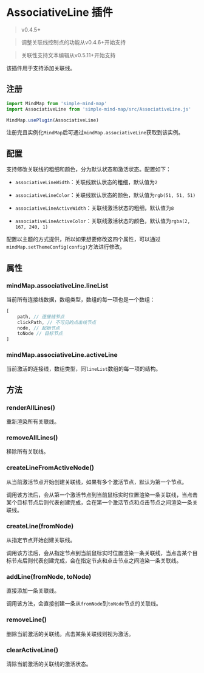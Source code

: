 # AssociativeLine 插件

> v0.4.5+

> 调整关联线控制点的功能从v0.4.6+开始支持

> 关联性支持文本编辑从v0.5.11+开始支持

该插件用于支持添加关联线。

## 注册

```js
import MindMap from 'simple-mind-map'
import AssociativeLine from 'simple-mind-map/src/AssociativeLine.js'

MindMap.usePlugin(AssociativeLine)
```

注册完且实例化`MindMap`后可通过`mindMap.associativeLine`获取到该实例。

## 配置

支持修改关联线的粗细和颜色，分为默认状态和激活状态。配置如下：

- `associativeLineWidth`：关联线默认状态的粗细，默认值为`2`

- `associativeLineColor`：关联线默认状态的颜色，默认值为`rgb(51, 51, 51)`

- `associativeLineActiveWidth`：关联线激活状态的粗细，默认值为`8`

- `associativeLineActiveColor`：关联线激活状态的颜色，默认值为`rgba(2, 167, 240, 1)`

配置以主题的方式提供，所以如果想要修改这四个属性，可以通过`mindMap.setThemeConfig(config)`方法进行修改。

## 属性

### mindMap.associativeLine.lineList

当前所有连接线数据，数组类型，数组的每一项也是一个数组：

```js
[
    path, // 连接线节点
    clickPath, // 不可见的点击线节点
    node, // 起始节点
    toNode // 目标节点
]
```

### mindMap.associativeLine.activeLine

当前激活的连接线，数组类型，同`lineList`数组的每一项的结构。

## 方法

### renderAllLines()

重新渲染所有关联线。

### removeAllLines()

移除所有关联线。

### createLineFromActiveNode()

从当前激活节点开始创建关联线，如果有多个激活节点，默认为第一个节点。

调用该方法后，会从第一个激活节点到当前鼠标实时位置渲染一条关联线，当点击某个目标节点后则代表创建完成，会在第一个激活节点和点击节点之间渲染一条关联线。

### createLine(fromNode)

从指定节点开始创建关联线。

调用该方法后，会从指定节点到当前鼠标实时位置渲染一条关联线，当点击某个目标节点后则代表创建完成，会在指定节点和点击节点之间渲染一条关联线。

### addLine(fromNode, toNode)

直接添加一条关联线。

调用该方法，会直接创建一条从`fromNode`到`toNode`节点的关联线。

### removeLine()

删除当前激活的关联线。点击某条关联线则视为激活。

### clearActiveLine()

清除当前激活的关联线的激活状态。